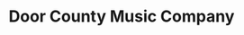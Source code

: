 ---
title: "Door County Music Company"
url: /sturgeon-bay/door-county-music-company/
shop: Instrumente
---
